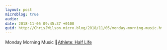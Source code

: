 ```yaml
---
layout: post
microblog: true
audio: 
date: 2018-11-05 09:45:37 +0100
guid: http://ChrisJWilson.micro.blog/2018/11/05/monday-morning-music.html
---
```

Monday Morning Music 🎵[Athlete: Half Life](https://song.link/g/T65boqf6auz47ajbvnw5zb64mwi)
